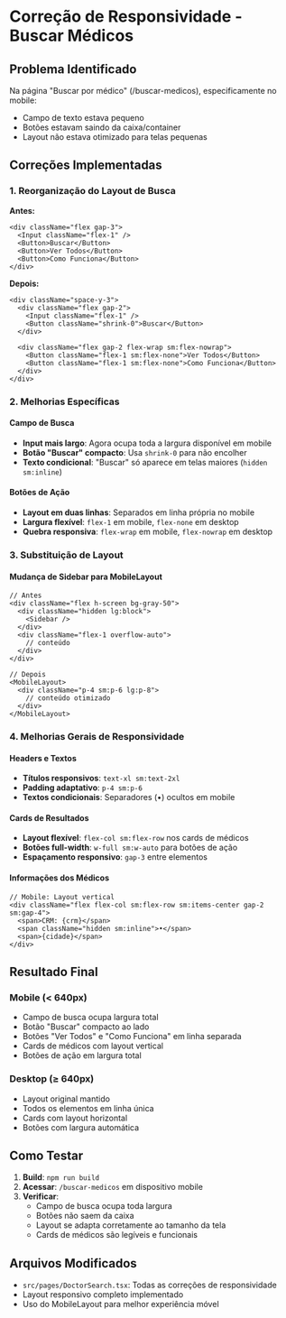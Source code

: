 # Correção de Responsividade - Buscar Médicos

## Problema Identificado
Na página "Buscar por médico" (/buscar-medicos), especificamente no mobile:
- Campo de texto estava pequeno
- Botões estavam saindo da caixa/container
- Layout não estava otimizado para telas pequenas

## Correções Implementadas

### 1. Reorganização do Layout de Busca
**Antes:**
```tsx
<div className="flex gap-3">
  <Input className="flex-1" />
  <Button>Buscar</Button>
  <Button>Ver Todos</Button>
  <Button>Como Funciona</Button>
</div>
```

**Depois:**
```tsx
<div className="space-y-3">
  <div className="flex gap-2">
    <Input className="flex-1" />
    <Button className="shrink-0">Buscar</Button>
  </div>
  
  <div className="flex gap-2 flex-wrap sm:flex-nowrap">
    <Button className="flex-1 sm:flex-none">Ver Todos</Button>
    <Button className="flex-1 sm:flex-none">Como Funciona</Button>
  </div>
</div>
```

### 2. Melhorias Específicas

#### Campo de Busca
- **Input mais largo**: Agora ocupa toda a largura disponível em mobile
- **Botão "Buscar" compacto**: Usa `shrink-0` para não encolher
- **Texto condicional**: "Buscar" só aparece em telas maiores (`hidden sm:inline`)

#### Botões de Ação
- **Layout em duas linhas**: Separados em linha própria no mobile
- **Largura flexível**: `flex-1` em mobile, `flex-none` em desktop
- **Quebra responsiva**: `flex-wrap` em mobile, `flex-nowrap` em desktop

### 3. Substituição de Layout

#### Mudança de Sidebar para MobileLayout
```tsx
// Antes
<div className="flex h-screen bg-gray-50">
  <div className="hidden lg:block">
    <Sidebar />
  </div>
  <div className="flex-1 overflow-auto">
    // conteúdo
  </div>
</div>

// Depois  
<MobileLayout>
  <div className="p-4 sm:p-6 lg:p-8">
    // conteúdo otimizado
  </div>
</MobileLayout>
```

### 4. Melhorias Gerais de Responsividade

#### Headers e Textos
- **Títulos responsivos**: `text-xl sm:text-2xl`
- **Padding adaptativo**: `p-4 sm:p-6`
- **Textos condicionais**: Separadores (•) ocultos em mobile

#### Cards de Resultados
- **Layout flexível**: `flex-col sm:flex-row` nos cards de médicos
- **Botões full-width**: `w-full sm:w-auto` para botões de ação
- **Espaçamento responsivo**: `gap-3` entre elementos

#### Informações dos Médicos
```tsx
// Mobile: Layout vertical
<div className="flex flex-col sm:flex-row sm:items-center gap-2 sm:gap-4">
  <span>CRM: {crm}</span>
  <span className="hidden sm:inline">•</span>
  <span>{cidade}</span>
</div>
```

## Resultado Final

### Mobile (< 640px)
- Campo de busca ocupa largura total
- Botão "Buscar" compacto ao lado
- Botões "Ver Todos" e "Como Funciona" em linha separada
- Cards de médicos com layout vertical
- Botões de ação em largura total

### Desktop (≥ 640px)
- Layout original mantido
- Todos os elementos em linha única
- Cards com layout horizontal
- Botões com largura automática

## Como Testar

1. **Build**: `npm run build`
2. **Acessar**: `/buscar-medicos` em dispositivo mobile
3. **Verificar**:
   - Campo de busca ocupa toda largura
   - Botões não saem da caixa
   - Layout se adapta corretamente ao tamanho da tela
   - Cards de médicos são legíveis e funcionais

## Arquivos Modificados

- `src/pages/DoctorSearch.tsx`: Todas as correções de responsividade
- Layout responsivo completo implementado
- Uso do MobileLayout para melhor experiência móvel
